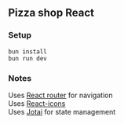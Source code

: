 ## Pizza shop React

### Setup
`bun install`  
`bun run dev`

### Notes

Uses [React router](https://reactrouter.com/en/main) for navigation  
Uses [React-icons](https://react-icons.github.io/react-icons/)  
Uses [Jotai](https://jotai.org/) for state management  
